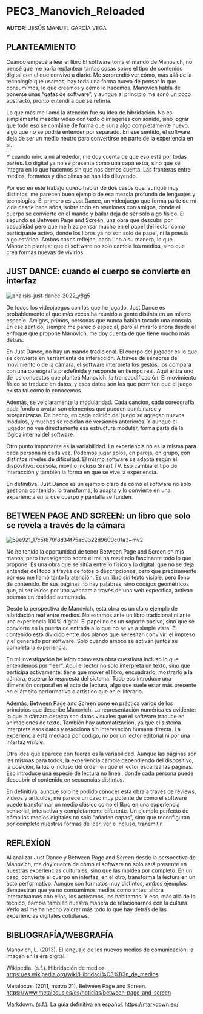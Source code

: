 # PEC3_Manovich_Reloaded
__AUTOR:__ JESÚS MANUEL GARCÍA VEGA

<h2>PLANTEAMIENTO</h2>

Cuando empecé a leer el libro El software toma el mando de Manovich, no pensé que me haría replantear tantas cosas sobre el tipo de contenido digital con el que convivo a diario. Me sorprendió ver cómo, más allá de la tecnología que usamos, hay toda una forma nueva de pensar lo que consumimos, lo que creamos y cómo lo hacemos. Manovich habla de ponerse unas “gafas de software”, y aunque al principio me sonó un poco abstracto, pronto entendí a qué se refería.

Lo que más me llamó la atención fue su idea de hibridación. No es simplemente mezclar vídeo con texto o imágenes con sonido, sino lograr que todo eso se combine de forma que surja algo completamente nuevo, algo que no se podría entender por separado. En ese sentido, el software deja de ser un medio neutro para convertirse en parte de la experiencia en sí.

Y cuando miro a mi alrededor, me doy cuenta de que eso está por todas partes. Lo digital ya no se presenta como una capa extra, sino que se integra en lo que hacemos sin que nos demos cuenta. Las fronteras entre medios, formatos y disciplinas se han ido diluyendo.

Por eso en este trabajo quiero hablar de dos casos que, aunque muy distintos, me parecen buen ejemplo de esa mezcla profunda de lenguajes y tecnologías. El primero es Just Dance, un videojuego que forma parte de mi vida desde hace años, sobre todo en reuniones con amigos, donde el cuerpo se convierte en el mando y bailar deja de ser solo algo físico. El segundo es Between Page and Screen, una obra que descubrí por casualidad pero que me hizo pensar mucho en el papel del lector como participante activo, donde los libros ya no son solo de papel, ni la poesía algo estático. Ambos casos reflejan, cada uno a su manera, lo que Manovich plantea: que el software no solo cambia los medios, sino que crea formas nuevas de vivirlos.

<h2>JUST DANCE: cuando el cuerpo se convierte en interfaz</h2>

![analisis-just-dance-2022_y8g5](https://github.com/user-attachments/assets/05216d10-ebe7-4bc7-8054-8d7f481e4ca3)

De todos los videojuegos con los que he jugado, Just Dance es probablemente el que más veces ha reunido a gente distinta en un mismo espacio. Amigos, primos, personas que nunca habían tocado una consola. En ese sentido, siempre me pareció especial, pero al mirarlo ahora desde el enfoque que propone Manovich, me doy cuenta de que tiene mucho más detrás.

En Just Dance, no hay un mando tradicional. El cuerpo del jugador es lo que se convierte en herramienta de interacción. A través de sensores de movimiento o de la cámara, el software interpreta los gestos, los compara con una coreografía predefinida y responde en tiempo real. Aquí entra uno de los conceptos que plantea Manovich: la transcodificación. El movimiento físico se traduce en datos, y esos datos son los que permiten que el juego exista tal como lo conocemos.

Además, se ve claramente la modularidad. Cada canción, cada coreografía, cada fondo o avatar son elementos que pueden combinarse y reorganizarse. De hecho, en cada edición del juego se agregan nuevos módulos, y muchos se reciclan de versiones anteriores. Y aunque el jugador no vea directamente esa estructura modular, forma parte de la lógica interna del software.

Otro punto importante es la variabilidad. La experiencia no es la misma para cada persona ni cada vez. Podemos jugar solos, en pareja, en grupo, con distintos niveles de dificultad. El mismo software se adapta según el dispositivo: consola, móvil o incluso Smart TV. Eso cambia el tipo de interacción y también la forma en que se vive la experiencia.

En definitiva, Just Dance es un ejemplo claro de cómo el software no solo gestiona contenido: lo transforma, lo adapta y lo convierte en una experiencia en la que cuerpo y pantalla se funden.

<h2>BETWEEN PAGE AND SCREEN: un libro que solo se revela a través de la cámara</h2>

![59e921_17c5f879f8d34f75a59322d9600c01a3~mv2](https://github.com/user-attachments/assets/39e4760d-acea-4c47-a67a-3c3e50575e1b)

No he tenido la oportunidad de tener Between Page and Screen en mis manos, pero investigando sobre él me ha resultado fascinante todo lo que propone. Es una obra que se sitúa entre lo físico y lo digital, que no se deja entender del todo a través de fotos o descripciones, pero que precisamente por eso me llamó tanto la atención. Es un libro sin texto visible, pero lleno de contenido. En sus páginas no hay palabras, sino códigos geométricos que, al ser leídos por una webcam a través de una web específica, activan poemas en realidad aumentada.

Desde la perspectiva de Manovich, esta obra es un claro ejemplo de hibridación real entre medios. No estamos ante un libro tradicional ni ante una experiencia 100% digital. El papel no es un soporte pasivo, sino que se convierte en la puerta de entrada a lo que no se ve a simple vista. El contenido está dividido entre dos planos que necesitan convivir: el impreso y el generado por software. Solo cuando ambos se activan juntos se completa la experiencia.

En mi investigación he leído cómo esta obra cuestiona incluso lo que entendemos por “leer”. Aquí el lector no solo interpreta un texto, sino que participa activamente: tiene que mover el libro, encuadrarlo, mostrarlo a la cámara, esperar la respuesta del sistema. Todo eso introduce una dimensión corporal en el acto de lectura, algo que suele estar más presente en el ámbito performativo o artístico que en el literario.

Además, Between Page and Screen pone en práctica varios de los principios que describe Manovich. La representación numérica es evidente: lo que la cámara detecta son datos visuales que el software traduce en animaciones de texto. También hay automatización, ya que el sistema interpreta esos datos y reacciona sin intervención humana directa. La experiencia está mediada por código, no por un lector editorial ni por una interfaz visible.

Otra idea que aparece con fuerza es la variabilidad. Aunque las páginas son las mismas para todos, la experiencia cambia dependiendo del dispositivo, la posición, la luz o incluso del orden en que el lector escanea las páginas. Eso introduce una especie de lectura no lineal, donde cada persona puede descubrir el contenido en secuencias distintas.

En definitiva, aunque solo he podido conocer esta obra a través de reviews, vídeos y artículos, me parece un caso muy potente de cómo el software puede transformar un medio clásico como el libro en una experiencia sensorial, interactiva y completamente diferente. Un ejemplo perfecto de cómo los medios digitales no solo “añaden capas”, sino que reconfiguran por completo nuestras formas de leer, ver e incluso, transmitir.

<h2>REFLEXÍON</h2>

Al analizar Just Dance y Between Page and Screen desde la perspectiva de Manovich, me doy cuenta de cómo el software no solo está presente en nuestras experiencias culturales, sino que las moldea por completo. En un caso, convierte el cuerpo en interfaz; en el otro, transforma la lectura en un acto performativo. Aunque son formatos muy distintos, ambos ejemplos demuestran que ya no consumimos medios como antes: ahora interactuamos con ellos, los activamos, los habitamos. Y eso, más allá de lo técnico, cambia también nuestra manera de relacionarnos con la cultura. Verlo así me ha hecho valorar más todo lo que hay detrás de las experiencias digitales cotidianas.

<h2>BIBLIOGRAFÍA/WEBGRAFÍA</h2>

Manovich, L. (2013). El lenguaje de los nuevos medios de comunicación: la imagen en la era digital.

Wikipedia. (s.f.). Hibridación de medios. https://es.wikipedia.org/wiki/Hibridaci%C3%B3n_de_medios

Metalocus. (2011, marzo 21). Between Page and Screen. https://www.metalocus.es/es/noticias/between-page-and-screen

Markdown. (s.f.). La guía definitiva en español. https://markdown.es/

